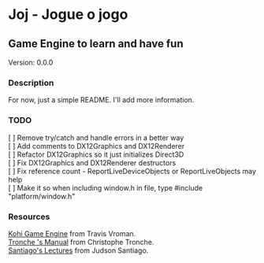# Joj - Jogue o jogo

## Game Engine to learn and have fun

Version: 0.0.0

### Description

For now, just a simple README.
I'll add more information.

### TODO

[ ] Remove try/catch and handle errors in a better way  
[ ] Add comments to DX12Graphics and DX12Renderer  
[ ] Refactor DX12Graphics so it just initializes Direct3D  
[ ] Fix DX12Graphics and DX12Renderer destructors  
[ ] Fix reference count - ReportLiveDeviceObjects or ReportLiveObjects may help  
[ ] Make it so when including window.h in file, type #include "platform/window.h"  

### Resources

[Kohi Game Engine](https://github.com/travisvroman/kohi.git) from Travis Vroman.  
[Tronche 's Manual](https://tronche.com/gui/x/xlib/) from Christophe Tronche.  
[Santiago's Lectures](https://github.com/JudsonSS) from Judson Santiago.